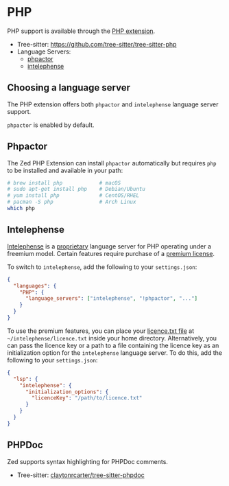 # PHP

PHP support is available through the [PHP extension](https://github.com/zed-extensions/php).

- Tree-sitter: https://github.com/tree-sitter/tree-sitter-php
- Language Servers:
  - [phpactor](https://github.com/phpactor/phpactor)
  - [intelephense](https://github.com/bmewburn/vscode-intelephense/)

## Choosing a language server

The PHP extension offers both `phpactor` and `intelephense` language server support.

`phpactor` is enabled by default.

## Phpactor

The Zed PHP Extension can install `phpactor` automatically but requires `php` to be installed and available in your path:

```sh
# brew install php            # macOS
# sudo apt-get install php    # Debian/Ubuntu
# yum install php             # CentOS/RHEL
# pacman -S php               # Arch Linux
which php
```

## Intelephense

[Intelephense](https://intelephense.com/) is a [proprietary](https://github.com/bmewburn/vscode-intelephense/blob/master/LICENSE.txt#L29) language server for PHP operating under a freemium model. Certain features require purchase of a [premium license](https://intelephense.com/).

To switch to `intelephense`, add the following to your `settings.json`:

```json [settings]
{
  "languages": {
    "PHP": {
      "language_servers": ["intelephense", "!phpactor", "..."]
    }
  }
}
```

To use the premium features, you can place your [licence.txt file](https://intelephense.com/faq.html) at `~/intelephense/licence.txt` inside your home directory. Alternatively, you can pass the licence key or a path to a file containing the licence key as an initialization option for the `intelephense` language server. To do this, add the following to your `settings.json`:

```json [settings]
{
  "lsp": {
    "intelephense": {
      "initialization_options": {
        "licenceKey": "/path/to/licence.txt"
      }
    }
  }
}
```

## PHPDoc

Zed supports syntax highlighting for PHPDoc comments.

- Tree-sitter: [claytonrcarter/tree-sitter-phpdoc](https://github.com/claytonrcarter/tree-sitter-phpdoc)
